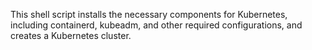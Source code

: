This shell script installs the necessary components for Kubernetes, including containerd, kubeadm, and other required configurations, and creates a Kubernetes cluster.
